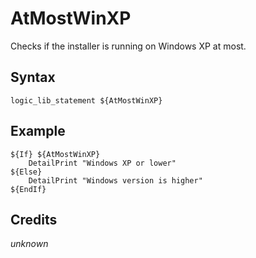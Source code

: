 # AtMostWinXP

Checks if the installer is running on Windows XP at most.

## Syntax

	logic_lib_statement ${AtMostWinXP}

## Example

	${If} ${AtMostWinXP}
		DetailPrint "Windows XP or lower"
	${Else}
		DetailPrint "Windows version is higher"
	${EndIf}

## Credits

*unknown*
